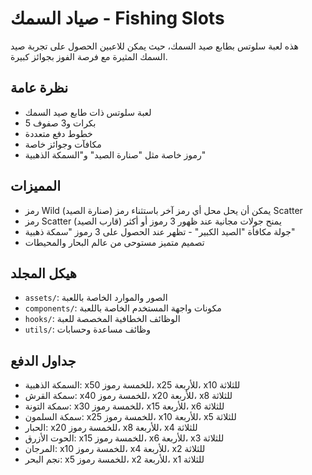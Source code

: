 # صياد السمك - Fishing Slots

هذه لعبة سلوتس بطابع صيد السمك، حيث يمكن للاعبين الحصول على تجربة صيد السمك المثيرة مع فرصة الفوز بجوائز كبيرة.

## نظرة عامة
- لعبة سلوتس ذات طابع صيد السمك
- 5 بكرات و3 صفوف
- خطوط دفع متعددة
- مكافآت وجوائز خاصة
- رموز خاصة مثل "صنارة الصيد" و"السمكة الذهبية"

## المميزات
- رمز Wild (صنارة الصيد) يمكن أن يحل محل أي رمز آخر باستثناء رمز Scatter
- رمز Scatter (قارب الصيد) يمنح جولات مجانية عند ظهور 3 رموز أو أكثر
- جولة مكافأة "الصيد الكبير" - تظهر عند الحصول على 3 رموز "سمكة ذهبية"
- تصميم متميز مستوحى من عالم البحار والمحيطات

## هيكل المجلد
- `assets/`: الصور والموارد الخاصة باللعبة
- `components/`: مكونات واجهة المستخدم الخاصة باللعبة
- `hooks/`: الوظائف الخطافية المخصصة للعبة
- `utils/`: وظائف مساعدة وحسابات

## جداول الدفع
- السمكة الذهبية: x50 للخمسة رموز، x25 للأربعة، x10 للثلاثة
- سمكة القرش: x40 للخمسة رموز، x20 للأربعة، x8 للثلاثة
- سمكة التونة: x30 للخمسة رموز، x15 للأربعة، x6 للثلاثة
- سمكة السلمون: x25 للخمسة رموز، x10 للأربعة، x5 للثلاثة
- الحبار: x20 للخمسة رموز، x8 للأربعة، x4 للثلاثة
- الحوت الأزرق: x15 للخمسة رموز، x6 للأربعة، x3 للثلاثة
- المرجان: x10 للخمسة رموز، x4 للأربعة، x2 للثلاثة
- نجم البحر: x5 للخمسة رموز، x2 للأربعة، x1 للثلاثة